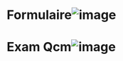 # Formulaire![image](https://user-images.githubusercontent.com/116294519/204358315-9b9d0479-3678-4dd2-8229-c32c8e26d3f6.png)

# Exam Qcm![image](https://user-images.githubusercontent.com/116294519/204358389-05e41f4e-5a62-4322-90e6-ef57e63a2658.png)
